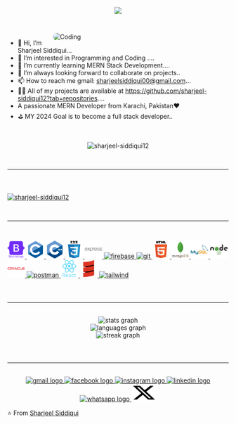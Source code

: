 <!-- ## <h1 align="center"> Hi <img src="https://raw.githubusercontent.com/iampavangandhi/iampavangandhi/master/gifs/Hi.gif" width="30px">, I'm Sharjeel Siddiqui</h1> -->

<p align="center" >
  <img src="https://readme-typing-svg.herokuapp.com?font=Satisfy&color=8DBCCC&size=50&center=true&vCenter=true&width=900&height=70&lines=Hi%2C+I'm+Sharjeel+Siddiqui;A+passionate+MERN+Stack+Developer." />
</p>

###

<br />
<img align="right" alt="Coding" width="400" style="border-radius:20px;" 
src="https://camo.githubusercontent.com/130ffc354b6ee3c8c9e506276e598bf4e19ea7950df203dacf6aeee4fc543a50/68747470733a2f2f616e616c7974696373696e6469616d61672e636f6d2f77702d636f6e74656e742f75706c6f6164732f323031382f31322f646576656c6f7065722d6472696262626c652e676966" />

- 👋 Hi, I’m Sharjeel Siddiqui...
- 👀 I’m interested in Programming and Coding ....
- 🌱 I’m currently learning MERN Stack Development....
- 💞️ I’m always looking forward to collaborate on projects..
- 📫 How to reach me gmail: sharjeelsiddiqui00@gmail.com...
- 👨‍💻 All of my projects are available at https://github.com/sharjeel-siddiqui12?tab=repositories....
- A passionate MERN Developer from Karachi, Pakistan❤️
- ⛳️ MY 2024 Goal is to become a full stack developer..


<!-- 
- A Website Developer & Open Source enthusiast.
- An Information Technology Undergraduate Student. 
- Currently working on some of my cool side projects based on Web Development and SQL.
- I'm currently looking for opportunities. I love to learn and contribute in any and every possible way. -->

<br>
<p align="center"> <img src="https://komarev.com/ghpvc/?username=sharjeel-siddiqui12&label=Profile%20views&color=0e75b6&style=flat" alt="sharjeel-siddiqui12" /> </p>
<br>
<hr>
<br>




###

<!-- <img src="https://raw.githubusercontent.com/sharjeel-siddiqui12/sharjeel-siddiqui12/output/snake.svg" alt="Snake animation" /> -->

###

<p align="left"> <a href="https://github.com/ryo-ma/github-profile-trophy"><img src="https://github-profile-trophy.vercel.app/?username=sharjeel-siddiqui12" alt="sharjeel-siddiqui12" /></a> </p>

<br>
<hr>
<br>

<div align="center">
  <!-- <img src="https://cdn.jsdelivr.net/gh/devicons/devicon/icons/html5/html5-original.svg" height="60" alt="html5 logo"  />
  <img width="15" />
  <img src="https://cdn.jsdelivr.net/gh/devicons/devicon/icons/css3/css3-original.svg" height="60" alt="css3 logo"  />
  <img width="15" />
  <img src="https://cdn.jsdelivr.net/gh/devicons/devicon/icons/tailwindcss/tailwindcss-original-wordmark.svg" height="60" alt="tailwindcss logo"  />
  <img width="15" />
  <img src="https://cdn.jsdelivr.net/gh/devicons/devicon/icons/bootstrap/bootstrap-original.svg" height="60" alt="bootstrap logo"  />
  <img width="15" />
  <img src="https://cdn.jsdelivr.net/gh/devicons/devicon/icons/javascript/javascript-original.svg" height="60" alt="javascript logo"  />
  <img width="15" />
  <img src="https://cdn.jsdelivr.net/gh/devicons/devicon/icons/jquery/jquery-original.svg" height="60" alt="jquery logo"  />
  <img width="15" />
  <img src="https://cdn.jsdelivr.net/gh/devicons/devicon/icons/react/react-original.svg" height="60" alt="react logo"  />
  <img width="15" />
  <img src="https://cdn.jsdelivr.net/gh/devicons/devicon/icons/nodejs/nodejs-original.svg" height="60" alt="nodejs logo"  />
  <img width="15" />
  <img src="https://cdn.jsdelivr.net/gh/devicons/devicon/icons/mongodb/mongodb-original.svg" height="60" alt="nodejs logo"  />
  <img width="15" />
  <img src="https://cdn.jsdelivr.net/gh/devicons/devicon/icons/mysql/mysql-original.svg" height="60" alt="nodejs logo"  />
  <img width="15" />
  <img src="https://cdn.jsdelivr.net/gh/devicons/devicon/icons/firebase/firebase-original.svg" height="60" alt="nodejs logo"  />
  <img width="15" />
  <img src="https://cdn.jsdelivr.net/gh/devicons/devicon/icons/wordpress/wordpress-original.svg" height="60" alt="wordpress logo"  />
  <img width="15" />
  <img src="https://cdn.jsdelivr.net/gh/devicons/devicon/icons/java/java-original.svg" height="60" alt="java logo"  />
  <img width="15" />
  <img src="https://cdn.jsdelivr.net/gh/devicons/devicon/icons/cplusplus/cplusplus-original.svg" height="60" alt="cplusplus logo"  />
  <img width="15" />
  <img src="https://cdn.jsdelivr.net/gh/devicons/devicon/icons/php/php-original.svg" height="60" alt="php logo"  /> -->

  <p align="left"> <a href="https://getbootstrap.com" target="_blank" rel="noreferrer"> <img src="https://raw.githubusercontent.com/devicons/devicon/master/icons/bootstrap/bootstrap-plain-wordmark.svg" alt="bootstrap" width="40" height="40"/> </a> <a href="https://www.cprogramming.com/" target="_blank" rel="noreferrer"> <img src="https://raw.githubusercontent.com/devicons/devicon/master/icons/c/c-original.svg" alt="c" width="40" height="40"/> </a> <a href="https://www.w3schools.com/cpp/" target="_blank" rel="noreferrer"> <img src="https://raw.githubusercontent.com/devicons/devicon/master/icons/cplusplus/cplusplus-original.svg" alt="cplusplus" width="40" height="40"/> </a> <a href="https://www.w3schools.com/css/" target="_blank" rel="noreferrer"> <img src="https://raw.githubusercontent.com/devicons/devicon/master/icons/css3/css3-original-wordmark.svg" alt="css3" width="40" height="40"/> </a> <a href="https://expressjs.com" target="_blank" rel="noreferrer"> <img src="https://raw.githubusercontent.com/devicons/devicon/master/icons/express/express-original-wordmark.svg" alt="express" width="40" height="40"/> </a> <a href="https://firebase.google.com/" target="_blank" rel="noreferrer"> <img src="https://www.vectorlogo.zone/logos/firebase/firebase-icon.svg" alt="firebase" width="40" height="40"/> </a> <a href="https://git-scm.com/" target="_blank" rel="noreferrer"> <img src="https://www.vectorlogo.zone/logos/git-scm/git-scm-icon.svg" alt="git" width="40" height="40"/> </a> <a href="https://www.w3.org/html/" target="_blank" rel="noreferrer"> <img src="https://raw.githubusercontent.com/devicons/devicon/master/icons/html5/html5-original-wordmark.svg" alt="html5" width="40" height="40"/> </a> <a href="https://www.mongodb.com/" target="_blank" rel="noreferrer"> <img src="https://raw.githubusercontent.com/devicons/devicon/master/icons/mongodb/mongodb-original-wordmark.svg" alt="mongodb" width="40" height="40"/> </a> <a href="https://www.mysql.com/" target="_blank" rel="noreferrer"> <img src="https://raw.githubusercontent.com/devicons/devicon/master/icons/mysql/mysql-original-wordmark.svg" alt="mysql" width="40" height="40"/> </a> <a href="https://nodejs.org" target="_blank" rel="noreferrer"> <img src="https://raw.githubusercontent.com/devicons/devicon/master/icons/nodejs/nodejs-original-wordmark.svg" alt="nodejs" width="40" height="40"/> </a> <a href="https://www.oracle.com/" target="_blank" rel="noreferrer"> <img src="https://raw.githubusercontent.com/devicons/devicon/master/icons/oracle/oracle-original.svg" alt="oracle" width="40" height="40"/> </a> <a href="https://postman.com" target="_blank" rel="noreferrer"> <img src="https://www.vectorlogo.zone/logos/getpostman/getpostman-icon.svg" alt="postman" width="40" height="40"/> </a> <a href="https://reactjs.org/" target="_blank" rel="noreferrer"> <img src="https://raw.githubusercontent.com/devicons/devicon/master/icons/react/react-original-wordmark.svg" alt="react" width="40" height="40"/> </a> <a href="https://www.scala-lang.org" target="_blank" rel="noreferrer"> <img src="https://raw.githubusercontent.com/devicons/devicon/master/icons/scala/scala-original.svg" alt="scala" width="40" height="40"/> </a> <a href="https://tailwindcss.com/" target="_blank" rel="noreferrer"> <img src="https://www.vectorlogo.zone/logos/tailwindcss/tailwindcss-icon.svg" alt="tailwind" width="40" height="40"/> </a> </p>
</div>

###

<br>
<hr>
<br>


<div align="center">
  <img src="https://github-readme-stats.vercel.app/api?username=sharjeel-siddiqui12&hide_title=false&hide_rank=false&show_icons=true&include_all_commits=true&count_public=true&disable_animations=false&theme=dracula&locale=en&hide_border=false&order=1" height="210" alt="stats graph" /> <br>
  <img src="https://github-readme-stats.vercel.app/api/top-langs?username=sharjeel-siddiqui12&locale=en&hide_title=false&layout=compact&card_width=320&langs_count=12&theme=dracula&hide_border=false&order=2" height="200" alt="languages graph" /> <br>
  <img src="https://streak-stats.demolab.com?user=sharjeel-siddiqui12&locale=en&mode=daily&theme=dracula&hide_border=false&border_radius=5&order=3" height="200" alt="streak graph"  />
</div>

###
<br>
<hr>
<br>


<div align="center">
  <a href="mailto:sharjeelsiddiqui00@gmail.com" target="_blank">
    <img src="https://raw.githubusercontent.com/maurodesouza/profile-readme-generator/master/src/assets/icons/social/gmail/default.svg" width="56" height="39" alt="gmail logo"  />
  </a>
  <a href="https://www.facebook.com/sharjeel.siddiqui15" target="_blank">
    <img src="https://raw.githubusercontent.com/maurodesouza/profile-readme-generator/master/src/assets/icons/social/facebook/default.svg" width="56" height="39" alt="facebook logo"  />
  </a>
  <a href="https://www.instagram.com/sharjeel_.siddiqui._/" target="_blank">
    <img src="https://raw.githubusercontent.com/maurodesouza/profile-readme-generator/master/src/assets/icons/social/instagram/default.svg" width="56" height="39" alt="instagram logo"  />
  </a>
  <a href="https://www.linkedin.com/in/sharjeel-siddiqui-599870248/" target="_blank">
    <img src="https://raw.githubusercontent.com/maurodesouza/profile-readme-generator/master/src/assets/icons/social/linkedin/default.svg" width="56" height="39" alt="linkedin logo"  />
  </a>
  <a href="https://wa.me/+923122723876" target="_blank">
    <img src="https://raw.githubusercontent.com/maurodesouza/profile-readme-generator/master/src/assets/icons/social/whatsapp/default.svg" width="56" height="39" alt="whatsapp logo"  />
  </a>
  <a href="https://twitter.com/im__Sharjeel" target="_blank">
    <img src="x-twitter.svg" width="56" height="39" alt="twitter logo"  />
  </a>
</div>

⭐️ From [Sharjeel Siddiqui](https://sharjeel-siddiqui.vercel.app/)

###
